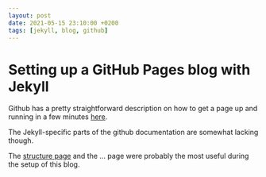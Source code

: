 ```yaml
---
layout: post
date: 2021-05-15 23:10:00 +0200
tags: [jekyll, blog, github]
---
```

# Setting up a GitHub Pages blog with Jekyll

Github has a pretty straightforward description on how to get
a page up and running in a few minutes [here](https://pages.github.com/).

The Jekyll-specific parts of the github documentation are somewhat lacking
though.

The [structure page](https://jekyllrb.com/docs/structure/) and the
... page were probably the most useful during the setup of this blog.
